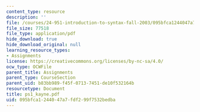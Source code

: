 ```yaml
---
content_type: resource
description: ''
file: /courses/24-951-introduction-to-syntax-fall-2003/095bfca1244047a7fdf299f7532bedba_ps1_kayne.pdf
file_size: 77518
file_type: application/pdf
hide_download: true
hide_download_original: null
learning_resource_types:
- Assignments
license: https://creativecommons.org/licenses/by-nc-sa/4.0/
ocw_type: OCWFile
parent_title: Assignments
parent_type: CourseSection
parent_uid: b83bb989-f45f-0713-7451-de10f532164b
resourcetype: Document
title: ps1_kayne.pdf
uid: 095bfca1-2440-47a7-fdf2-99f7532bedba
---
```

